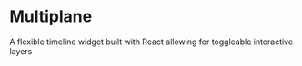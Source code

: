# Multiplane
 A flexible timeline widget built with React allowing for toggleable interactive layers
